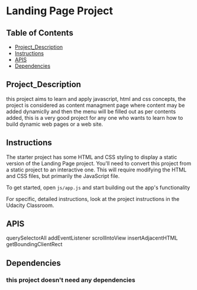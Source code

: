 # Landing Page Project

## Table of Contents

- [Project_Description](#Project_Description)
- [Instructions](#instructions)
- [APIS](#APIS)
- [Dependencies](#Dependencies)

## Project_Description

this project aims to learn and apply javascript, html and css concepts, the project is considered as content managment page where content may be added dynamiclly and then the menu will be filled out as per contents added, this is a very good project for any one who wants to learn how to build dynamic web pages or a web site.

## Instructions

The starter project has some HTML and CSS styling to display a static version of the Landing Page project. You'll need to convert this project from a static project to an interactive one. This will require modifying the HTML and CSS files, but primarily the JavaScript file.

To get started, open `js/app.js` and start building out the app's functionality

For specific, detailed instructions, look at the project instructions in the Udacity Classroom.

## APIS

querySelectorAll
addEventListener
scrollIntoView
insertAdjacentHTML
getBoundingClientRect

## Dependencies

### this project doesn't need any dependencies
